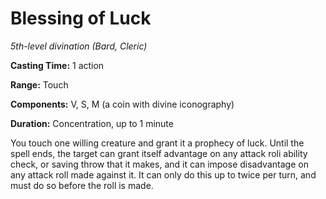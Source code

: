 # Blessing of Luck
*5th-level divination (Bard, Cleric)*

**Casting Time:** 1 action

**Range:** Touch

**Components:** V, S, M (a coin with divine iconography)

**Duration:** Concentration, up to 1 minute

You touch one willing creature and grant it a prophecy of luck. Until the spell ends, the target can grant itself advantage on any attack roli ability check, or saving throw that it makes, and it can impose disadvantage on any attack roll made against it. It can only do this up to twice per turn, and must do so before the roll is made.
